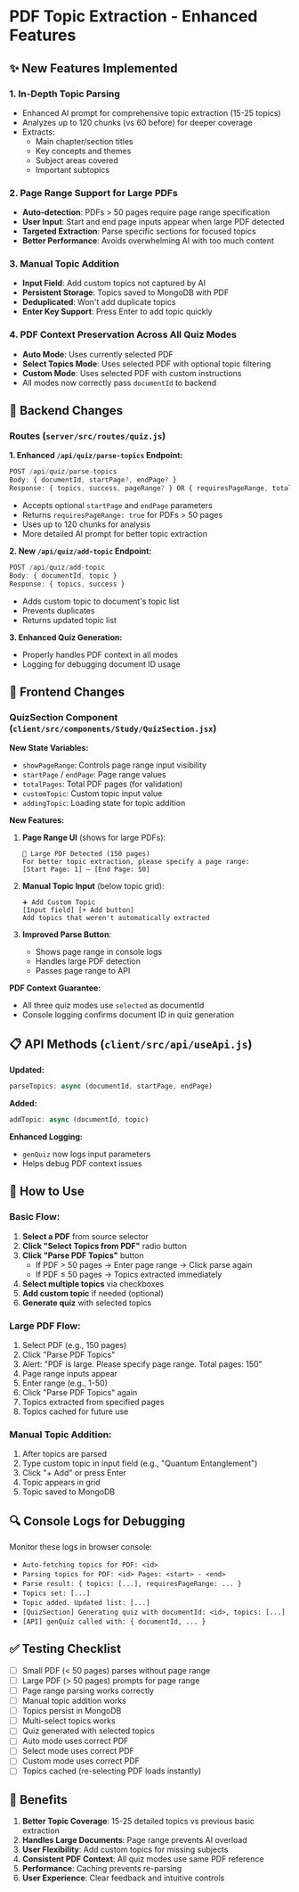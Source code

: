 # PDF Topic Extraction - Enhanced Features

## ✨ New Features Implemented

### 1. **In-Depth Topic Parsing**
- Enhanced AI prompt for comprehensive topic extraction (15-25 topics)
- Analyzes up to 120 chunks (vs 60 before) for deeper coverage
- Extracts:
  - Main chapter/section titles
  - Key concepts and themes
  - Subject areas covered
  - Important subtopics

### 2. **Page Range Support for Large PDFs**
- **Auto-detection**: PDFs > 50 pages require page range specification
- **User Input**: Start and end page inputs appear when large PDF detected
- **Targeted Extraction**: Parse specific sections for focused topics
- **Better Performance**: Avoids overwhelming AI with too much content

### 3. **Manual Topic Addition**
- **Input Field**: Add custom topics not captured by AI
- **Persistent Storage**: Topics saved to MongoDB with PDF
- **Deduplicated**: Won't add duplicate topics
- **Enter Key Support**: Press Enter to add topic quickly

### 4. **PDF Context Preservation Across All Quiz Modes**
- **Auto Mode**: Uses currently selected PDF
- **Select Topics Mode**: Uses selected PDF with optional topic filtering
- **Custom Mode**: Uses selected PDF with custom instructions
- All modes now correctly pass `documentId` to backend

## 🔧 Backend Changes

### Routes (`server/src/routes/quiz.js`)

**1. Enhanced `/api/quiz/parse-topics` Endpoint:**
```javascript
POST /api/quiz/parse-topics
Body: { documentId, startPage?, endPage? }
Response: { topics, success, pageRange? } OR { requiresPageRange, totalPages, message }
```

- Accepts optional `startPage` and `endPage` parameters
- Returns `requiresPageRange: true` for PDFs > 50 pages
- Uses up to 120 chunks for analysis
- More detailed AI prompt for better topic extraction

**2. New `/api/quiz/add-topic` Endpoint:**
```javascript
POST /api/quiz/add-topic
Body: { documentId, topic }
Response: { topics, success }
```

- Adds custom topic to document's topic list
- Prevents duplicates
- Returns updated topic list

**3. Enhanced Quiz Generation:**
- Properly handles PDF context in all modes
- Logging for debugging document ID usage

## 🎨 Frontend Changes

### QuizSection Component (`client/src/components/Study/QuizSection.jsx`)

**New State Variables:**
- `showPageRange`: Controls page range input visibility
- `startPage` / `endPage`: Page range values
- `totalPages`: Total PDF pages (for validation)
- `customTopic`: Custom topic input value
- `addingTopic`: Loading state for topic addition

**New Features:**

1. **Page Range UI** (shows for large PDFs):
   ```
   📄 Large PDF Detected (150 pages)
   For better topic extraction, please specify a page range:
   [Start Page: 1] — [End Page: 50]
   ```

2. **Manual Topic Input** (below topic grid):
   ```
   ➕ Add Custom Topic
   [Input field] [+ Add button]
   Add topics that weren't automatically extracted
   ```

3. **Improved Parse Button**:
   - Shows page range in console logs
   - Handles large PDF detection
   - Passes page range to API

**PDF Context Guarantee:**
- All three quiz modes use `selected` as documentId
- Console logging confirms document ID in quiz generation

## 📋 API Methods (`client/src/api/useApi.js`)

**Updated:**
```javascript
parseTopics: async (documentId, startPage, endPage)
```

**Added:**
```javascript
addTopic: async (documentId, topic)
```

**Enhanced Logging:**
- `genQuiz` now logs input parameters
- Helps debug PDF context issues

## 🚀 How to Use

### Basic Flow:
1. **Select a PDF** from source selector
2. **Click "Select Topics from PDF"** radio button
3. **Click "Parse PDF Topics"** button
   - If PDF > 50 pages → Enter page range → Click parse again
   - If PDF ≤ 50 pages → Topics extracted immediately
4. **Select multiple topics** via checkboxes
5. **Add custom topic** if needed (optional)
6. **Generate quiz** with selected topics

### Large PDF Flow:
1. Select PDF (e.g., 150 pages)
2. Click "Parse PDF Topics"
3. Alert: "PDF is large. Please specify page range. Total pages: 150"
4. Page range inputs appear
5. Enter range (e.g., 1-50)
6. Click "Parse PDF Topics" again
7. Topics extracted from specified pages
8. Topics cached for future use

### Manual Topic Addition:
1. After topics are parsed
2. Type custom topic in input field (e.g., "Quantum Entanglement")
3. Click "+ Add" or press Enter
4. Topic appears in grid
5. Topic saved to MongoDB

## 🔍 Console Logs for Debugging

Monitor these logs in browser console:
- `Auto-fetching topics for PDF: <id>`
- `Parsing topics for PDF: <id> Pages: <start> - <end>`
- `Parse result: { topics: [...], requiresPageRange: ... }`
- `Topics set: [...]`
- `Topic added. Updated list: [...]`
- `[QuizSection] Generating quiz with documentId: <id>, topics: [...]`
- `[API] genQuiz called with: { documentId, ... }`

## ✅ Testing Checklist

- [ ] Small PDF (< 50 pages) parses without page range
- [ ] Large PDF (> 50 pages) prompts for page range
- [ ] Page range parsing works correctly
- [ ] Manual topic addition works
- [ ] Topics persist in MongoDB
- [ ] Multi-select topics works
- [ ] Quiz generated with selected topics
- [ ] Auto mode uses correct PDF
- [ ] Select mode uses correct PDF
- [ ] Custom mode uses correct PDF
- [ ] Topics cached (re-selecting PDF loads instantly)

## 🎯 Benefits

1. **Better Topic Coverage**: 15-25 detailed topics vs previous basic extraction
2. **Handles Large Documents**: Page range prevents AI overload
3. **User Flexibility**: Add custom topics for missing subjects
4. **Consistent PDF Context**: All quiz modes use same PDF reference
5. **Performance**: Caching prevents re-parsing
6. **User Experience**: Clear feedback and intuitive controls
